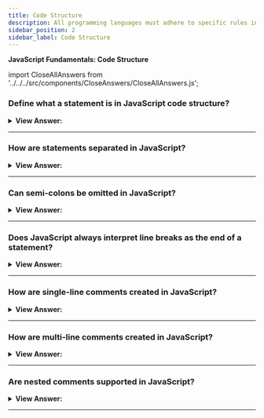 ```yaml
---
title: Code Structure
description: All programming languages must adhere to specific rules in order to function. This set of rules that determine the correct structure of programming languages is known as syntax.
sidebar_position: 2
sidebar_label: Code Structure
---
```


**JavaScript Fundamentals: Code Structure**

import CloseAllAnswers from '../../../src/components/CloseAnswers/CloseAllAnswers.js';

<CloseAllAnswers />

### Define what a statement is in JavaScript code structure?

<details>
  <summary><strong>View Answer:</strong></summary>
  <div>
  <div><strong>Interview Response:</strong> Statements are syntax constructs and commands that perform actions. Usually, statements are written on separate lines to make the code more readable.
  </div><br />
  <div><strong>Technical Response:</strong> Statements are used in JavaScript to control its program flow. Unlike properties, methods, and events, which are fundamentally tied to the object that owns them, statements are designed to work independently of any JavaScript object.
  </div><br />
  <div><strong className="codeExample">Code Example:</strong><br /><br />
  
 <div></div>

```javascript
// This is a single statement
alert('Hello');

// This is a set of statements
alert('Hello');
alert('World');

// Set of statements on separate lines (recommended)
alert('Hello');

alert('World');
```

  </div>
  </div>
</details>

---

### How are statements separated in JavaScript?

<details>
  <summary><strong>View Answer:</strong></summary>
  <div>
  <div><strong>Interview Response:</strong>  Statements are separated in JavaScript with the implementation of a semi-colon.</div>
  </div><br />
  <div><strong className="codeExample">Code Example:</strong><br /><br />
  
  <div></div>

```javascript
alert('Hello');
alert('JavaScript');
```

  </div>
</details>

---

### Can semi-colons be omitted in JavaScript?

<details>
  <summary><strong>View Answer:</strong></summary>
  <div>
  <div><strong>Interview Response:</strong> Yes, but it is not recommended.</div><br />
  <div><strong>Technical Response:</strong> Yes, but it is not considered good code etiquette and should not be done. JavaScript interprets the line break as an “implicit” semicolon. In the JavaScript community, we call this an automatic semicolon insertion.
  </div><br />
  <div><strong className="codeExample">Code Example:</strong><br /><br />
  
  <div></div>

```javascript
// Missing semi-colon (;) (note the missing semi-colon)

// alert('Hello') <--

// correct implementation
alert('JavaScript');
```

  </div>
  </div>
</details>

---

### Does JavaScript always interpret line breaks as the end of a statement?

<details>
  <summary><strong>View Answer:</strong></summary>
  <div>
  <div><strong>Interview Response:</strong> There are cases when a newline does not mean a semicolon and may result in an error.</div><br />
  <div><strong>Technical Response:</strong> There are cases when a newline does not mean a semicolon and may result in an error. The recommendation is to put semicolons between statements even if they are separated by newlines. This rule is widely adopted by the JavaScript community.
  </div><br />
  <div><strong className="codeExample">Code Example:</strong><br /><br />
  
  <div></div>

```javascript
// This will work…
alert(3 + 1 + 2);

// This will result in an error…
alert('There will be an error') // No semi-colon
  [(1, 2)].forEach(alert); // results in an error

// But everything is fine again if we add a semicolon after alert:
alert('All fine now'); // uses a semi-colon alerts All fine now

[1, 2].forEach(alert); // alerts 1 and then 2
```

  </div>
  </div>
</details>

---

### How are single-line comments created in JavaScript?

<details>
  <summary><strong>View Answer:</strong></summary>
  <div>
  <div><strong>Interview Response:</strong> Single-line comments start with two forward slash characters <strong>//</strong>.</div>
  </div><br />
  <div><strong className="codeExample">Code Example:</strong><br /><br />
 
  <div></div>

```javascript
// This comment occupies a line of its own.
alert('Hello');

alert('JavaScript'); // This comment follows the statement
```

  </div>
</details>

---

### How are multi-line comments created in JavaScript?

<details>
  <summary><strong>View Answer:</strong></summary>
  <div>
  <div><strong>Interview Response:</strong> Multiline comments start with a forward slash and an asterisk <strong>/*</strong> and end with an asterisk and a forward slash <strong>*/</strong>.</div>
  </div><br />
  <div><strong className="codeExample">Code Example:</strong><br /><br />
  
  <div></div>

```javascript
/* An example with two messages.
This is a multiline comment.
*/
alert('Hello');
alert('JavaScript');
```

  </div>
</details>

---

### Are nested comments supported in JavaScript?

<details>
  <summary><strong>View Answer:</strong></summary>
  <div>
  <div><strong>Interview Response:</strong> No, nested comments are not supported in JavaScript comments. It will result in a syntax error.</div>
  </div><br />
  <div><strong className="codeExample">Code Example:</strong><br /><br />
  
  <div></div>

```javascript
/*
  /* nested comment ?!? */
  This is a comment continued <- returns a syntax error
*/ error
alert( 'Oh no, Mr. Bill...' );
```

  </div>
</details>

---
